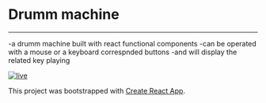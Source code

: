 # Drumm machine 

---

-a drumm machine built with react functional components 
-can be operated with a mouse or a keyboard correspnded buttons 
-and will display the related key playing 

[![live](https://img.shields.io/static/v1?label=Drummer&message=Live&color=gray&labelColor=green)](https://greekmido.github.io/drummer/)


This project was bootstrapped with [Create React App](https://github.com/facebook/create-react-app).

